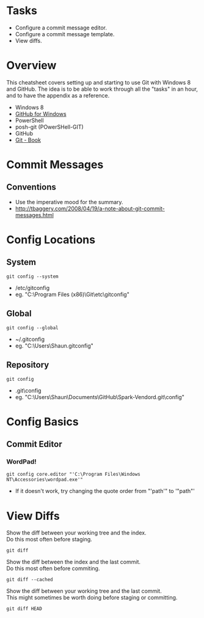 # Tasks

* Configure a commit message editor.
* Configure a commit message template.
* View diffs.

# Overview

This cheatsheet covers setting up and starting to use Git with Windows 8 and GitHub.
The idea is to be able to work through all the "tasks" in an hour, and to have the appendix as a reference.

* Windows 8
* [GitHub for Windows](http://windows.github.com/)
* PowerShell
* posh-git (POwerSHell-GIT)
* GitHub
* [Git - Book](http://www.git-scm.com/book)

# Commit Messages

## Conventions

* Use the imperative mood for the summary.
* http://tbaggery.com/2008/04/19/a-note-about-git-commit-messages.html

# Config Locations 

## System

    git config --system
    
* /etc/gitconfig  
* eg. "C:\Program Files (x86)\Git\etc\gitconfig"

## Global

    git config --global
    
* ~/.gitconfig  
* eg. "C:\Users\Shaun\.gitconfig"

## Repository

    git config 

* .git\config  
* eg. "C:\Users\Shaun\Documents\GitHub\Spark-Vendord\.git\config"

# Config Basics

## Commit Editor

### WordPad!

    git config core.editor "'C:\Program Files\Windows NT\Accessories\wordpad.exe'"
    
* If it doesn't work, try changing the quote order from "'path'" to '"path"'

# View Diffs

Show the diff between your working tree and the index.  
Do this most often before staging.

    git diff 

Show the diff between the index and the last commit.  
Do this most often before commiting.

    git diff --cached
    
Show the diff between your working tree and the last commit.  
This might sometimes be worth doing before staging or committing.

    git diff HEAD
